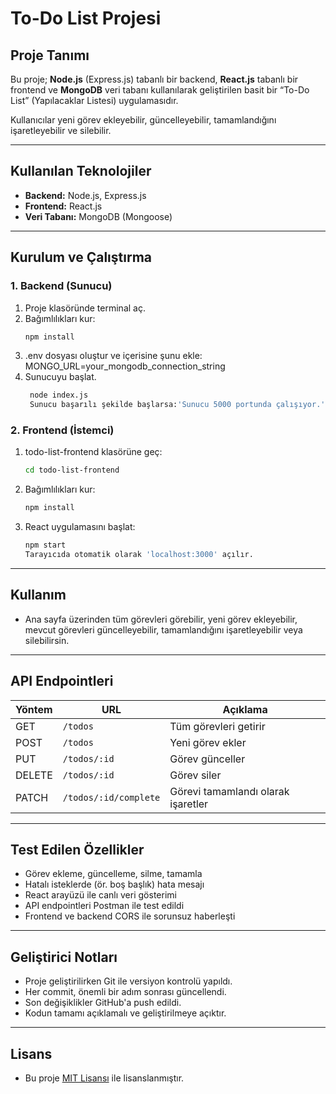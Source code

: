 # To-Do List Projesi

## Proje Tanımı
Bu proje; **Node.js** (Express.js) tabanlı bir backend, **React.js** tabanlı bir frontend ve **MongoDB** veri tabanı kullanılarak geliştirilen basit bir “To-Do List” (Yapılacaklar Listesi) uygulamasıdır.

Kullanıcılar yeni görev ekleyebilir, güncelleyebilir, tamamlandığını işaretleyebilir ve silebilir.

---

## Kullanılan Teknolojiler
- **Backend:** Node.js, Express.js
- **Frontend:** React.js
- **Veri Tabanı:** MongoDB (Mongoose)

---

## Kurulum ve Çalıştırma

### 1. Backend (Sunucu)
1. Proje klasöründe terminal aç.
2. Bağımlılıkları kur:
   ```sh
   npm install
3. .env dosyası oluştur ve içerisine şunu ekle:
    MONGO_URL=your_mongodb_connection_string
4. Sunucuyu başlat.
   ```sh
    node index.js
    Sunucu başarılı şekilde başlarsa:'Sunucu 5000 portunda çalışıyor.'mesajını görmelisin.

### 2. Frontend (İstemci)
1. todo-list-frontend klasörüne geç:
    ```sh
    cd todo-list-frontend
2. Bağımlılıkları kur:
    ```sh
    npm install
3. React uygulamasını başlat:
    ```sh
    npm start
    Tarayıcıda otomatik olarak 'localhost:3000' açılır.

---

## Kullanım
- Ana sayfa üzerinden tüm görevleri görebilir, yeni görev ekleyebilir, mevcut görevleri güncelleyebilir, tamamlandığını işaretleyebilir veya silebilirsin.

---

## API Endpointleri
| Yöntem | URL                   | Açıklama                           |
| ------ | --------------------- | ---------------------------------- |
| GET    | `/todos`              | Tüm görevleri getirir              |
| POST   | `/todos`              | Yeni görev ekler                   |
| PUT    | `/todos/:id`          | Görev günceller                    |
| DELETE | `/todos/:id`          | Görev siler                        |
| PATCH  | `/todos/:id/complete` | Görevi tamamlandı olarak işaretler |

---

## Test Edilen Özellikler
- Görev ekleme, güncelleme, silme, tamamla
- Hatalı isteklerde (ör. boş başlık) hata mesajı
- React arayüzü ile canlı veri gösterimi
- API endpointleri Postman ile test edildi
- Frontend ve backend CORS ile sorunsuz haberleşti

---

## Geliştirici Notları
- Proje geliştirilirken Git ile versiyon kontrolü yapıldı.
- Her commit, önemli bir adım sonrası güncellendi.
- Son değişiklikler GitHub'a push edildi.
- Kodun tamamı açıklamalı ve geliştirilmeye açıktır.

---

## Lisans
- Bu proje [MIT Lisansı](LICENSE) ile lisanslanmıştır.  







